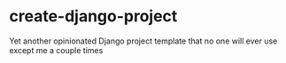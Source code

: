# create-django-project
Yet another opinionated Django project template that no one will ever use except me a couple times
